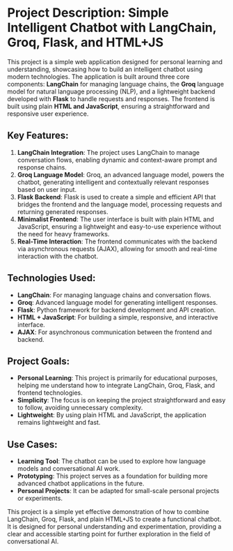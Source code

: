 # Project Description: Simple Intelligent Chatbot with LangChain, Groq, Flask, and HTML+JS

This project is a simple web application designed for personal learning and understanding, showcasing how to build an intelligent chatbot using modern technologies. The application is built around three core components: **LangChain** for managing language chains, the **Groq** language model for natural language processing (NLP), and a lightweight backend developed with **Flask** to handle requests and responses. The frontend is built using plain **HTML and JavaScript**, ensuring a straightforward and responsive user experience.

## Key Features:
1. **LangChain Integration**: The project uses LangChain to manage conversation flows, enabling dynamic and context-aware prompt and response chains.
2. **Groq Language Model**: Groq, an advanced language model, powers the chatbot, generating intelligent and contextually relevant responses based on user input.
3. **Flask Backend**: Flask is used to create a simple and efficient API that bridges the frontend and the language model, processing requests and returning generated responses.
4. **Minimalist Frontend**: The user interface is built with plain HTML and JavaScript, ensuring a lightweight and easy-to-use experience without the need for heavy frameworks.
5. **Real-Time Interaction**: The frontend communicates with the backend via asynchronous requests (AJAX), allowing for smooth and real-time interaction with the chatbot.

## Technologies Used:
- **LangChain**: For managing language chains and conversation flows.
- **Groq**: Advanced language model for generating intelligent responses.
- **Flask**: Python framework for backend development and API creation.
- **HTML + JavaScript**: For building a simple, responsive, and interactive interface.
- **AJAX**: For asynchronous communication between the frontend and backend.

## Project Goals:
- **Personal Learning**: This project is primarily for educational purposes, helping me understand how to integrate LangChain, Groq, Flask, and frontend technologies.
- **Simplicity**: The focus is on keeping the project straightforward and easy to follow, avoiding unnecessary complexity.
- **Lightweight**: By using plain HTML and JavaScript, the application remains lightweight and fast.

## Use Cases:
- **Learning Tool**: The chatbot can be used to explore how language models and conversational AI work.
- **Prototyping**: This project serves as a foundation for building more advanced chatbot applications in the future.
- **Personal Projects**: It can be adapted for small-scale personal projects or experiments.

This project is a simple yet effective demonstration of how to combine LangChain, Groq, Flask, and plain HTML+JS to create a functional chatbot. It is designed for personal understanding and experimentation, providing a clear and accessible starting point for further exploration in the field of conversational AI.
